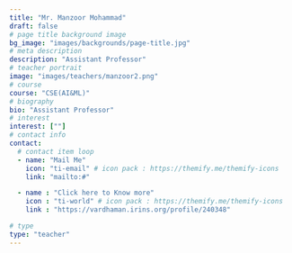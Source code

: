 ```yaml
---
title: "Mr. Manzoor Mohammad"
draft: false
# page title background image
bg_image: "images/backgrounds/page-title.jpg"
# meta description
description: "Assistant Professor"
# teacher portrait
image: "images/teachers/manzoor2.png"
# course
course: "CSE(AI&ML)"
# biography
bio: "Assistant Professor"
# interest
interest: [""]
# contact info
contact:
  # contact item loop
  - name: "Mail Me"
    icon: "ti-email" # icon pack : https://themify.me/themify-icons
    link: "mailto:#"

  - name : "Click here to Know more"
    icon : "ti-world" # icon pack : https://themify.me/themify-icons
    link : "https://vardhaman.irins.org/profile/240348"

# type
type: "teacher"
---
```


